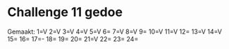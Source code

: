 # Challenge 11 gedoe

Gemaakt:
1=V
2=V
3=V
4=V
5=V
6=
7=V
8=V
9=
10=V
11=V
12=
13=V
14=V
15=
16=
17=-
18=
19=
20=
21=V
22=
23=
24=